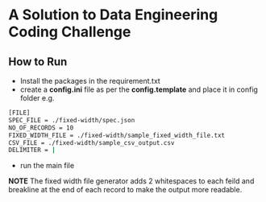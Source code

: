 
# A Solution to Data Engineering Coding Challenge

## How to Run
- Install the packages in the requirement.txt
- create a **config.ini** file as per the **config.template** and place it in config folder
e.g. 
```sh
[FILE]
SPEC_FILE = ./fixed-width/spec.json
NO_OF_RECORDS = 10
FIXED_WIDTH_FILE = ./fixed-width/sample_fixed_width_file.txt
CSV_FILE = ./fixed-width/sample_csv_output.csv
DELIMITER = |
```
- run the main file

**NOTE** The fixed width file generator adds 2 whitespaces to each feild and breakline at the end of each record to make the output more readable.
